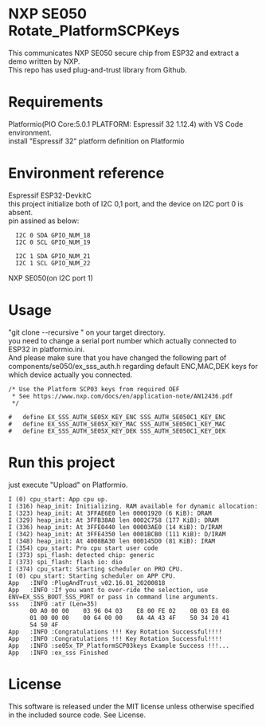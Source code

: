 # NXP SE050 Rotate_PlatformSCPKeys

This communicates NXP SE050 secure chip from ESP32 and extract a demo written by NXP.  
This repo has used plug-and-trust library from Github.  

# Requirements

  Platformio(PIO Core:5.0.1 PLATFORM: Espressif 32 1.12.4) with VS Code environment.  
  install "Espressif 32" platform definition on Platformio  

# Environment reference
  
  Espressif ESP32-DevkitC  
  this project initialize both of I2C 0,1 port, and the device on I2C port 0 is absent.  
  pin assined as below:  


      I2C 0 SDA GPIO_NUM_18
      I2C 0 SCL GPIO_NUM_19

      I2C 1 SDA GPIO_NUM_21
      I2C 1 SCL GPIO_NUM_22
          
  NXP SE050(on I2C port 1)  

# Usage

"git clone --recursive " on your target directory.   
you need to change a serial port number which actually connected to ESP32 in platformio.ini.    
And please make sure that you have changed the following part of components/se050/ex_sss_auth.h regarding default ENC,MAC,DEK keys for which device actually you connected.     

```
/* Use the Platform SCP03 keys from required OEF
 * See https://www.nxp.com/docs/en/application-note/AN12436.pdf
 */

#   define EX_SSS_AUTH_SE05X_KEY_ENC SSS_AUTH_SE050C1_KEY_ENC
#   define EX_SSS_AUTH_SE05X_KEY_MAC SSS_AUTH_SE050C1_KEY_MAC
#   define EX_SSS_AUTH_SE05X_KEY_DEK SSS_AUTH_SE050C1_KEY_DEK
```

# Run this project

just execute "Upload" on Platformio.   

```
I (0) cpu_start: App cpu up.
I (316) heap_init: Initializing. RAM available for dynamic allocation:
I (323) heap_init: At 3FFAE6E0 len 00001920 (6 KiB): DRAM
I (329) heap_init: At 3FFB38A8 len 0002C758 (177 KiB): DRAM
I (336) heap_init: At 3FFE0440 len 00003AE0 (14 KiB): D/IRAM
I (342) heap_init: At 3FFE4350 len 0001BCB0 (111 KiB): D/IRAM
I (348) heap_init: At 4008BA30 len 000145D0 (81 KiB): IRAM
I (354) cpu_start: Pro cpu start user code
I (373) spi_flash: detected chip: generic
I (373) spi_flash: flash io: dio
I (374) cpu_start: Starting scheduler on PRO CPU.
I (0) cpu_start: Starting scheduler on APP CPU.
App   :INFO :PlugAndTrust_v02.16.01_20200818
App   :INFO :If you want to over-ride the selection, use ENV=EX_SSS_BOOT_SSS_PORT or pass in command line arguments.
sss   :INFO :atr (Len=35)
      00 A0 00 00    03 96 04 03    E8 00 FE 02    0B 03 E8 08
      01 00 00 00    00 64 00 00    0A 4A 43 4F    50 34 20 41
      54 50 4F
App   :INFO :Congratulations !!! Key Rotation Successful!!!!
App   :INFO :Congratulations !!! Key Rotation Successful!!!!
App   :INFO :se05x_TP_PlatformSCP03keys Example Success !!!...
App   :INFO :ex_sss Finished
```

# License

This software is released under the MIT license unless otherwise specified in the included source code. See License. 

